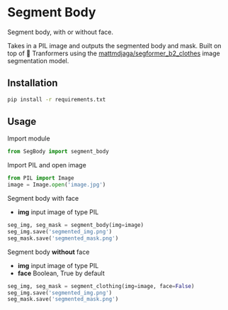 # Segment Body
Segment body, with or without face.

Takes in a PIL image and outputs the segmented body and mask. Built on top of 🤗 Tranformers using the [mattmdjaga/segformer_b2_clothes](https://huggingface.co/mattmdjaga/segformer_b2_clothes) image segmentation model.

## Installation
```bash
pip install -r requirements.txt
```

## Usage

Import module
```python
from SegBody import segment_body
```

Import PIL and open image
```python
from PIL import Image
image = Image.open('image.jpg')
```

Segment body with face
- **img** input image of type PIL
```python
seg_img, seg_mask = segment_body(img=image)
seg_img.save('segmented_img.png')
seg_mask.save('segmented_mask.png')
```

Segment body **without** face
- **img** input image of type PIL
- **face** Boolean, True by default
```python
seg_img, seg_mask = segment_clothing(img=image, face=False)
seg_img.save('segmented_img.png')
seg_mask.save('segmented_mask.png')
```
